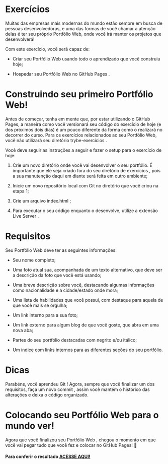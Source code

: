 # Exercícios


Muitas das empresas mais modernas do mundo estão sempre em busca de pessoas desenvolvedoras, e uma das formas de você chamar a atenção delas é ter seu próprio Portfólio Web, onde você irá manter os projetos que desenvolverá!

Com este exercício, você será capaz de:

- Criar seu Portfólio Web usando todo o aprendizado que você construiu hoje;

- Hospedar seu Portfólio Web no GitHub Pages .

# Construindo seu primeiro Portfólio Web!


Antes de começar, tenha em mente que, por estar utilizando o GitHub Pages, a maneira como você versionará seu código do exercício de hoje (e dos próximos dois dias) é um pouco diferente da forma como o realizará no decorrer do curso. Para os exercícios relacionados ao seu Portfólio Web, você não utilizará seu diretório trybe-exercicios .

Você deve seguir as instruções a seguir e fazer o setup para o exercício de hoje:

1. Crie um novo diretório onde você vai desenvolver o seu portfólio. É importante que ele seja criado fora do seu diretório de exercícios , pois a sua manutenção daqui em diante será feita em outro ambiente;

2. Inicie um novo repositório local com Git no diretório que você criou na etapa 1;

3. Crie um arquivo index.html ;

4. Para executar o seu código enquanto o desenvolve, utilize a extensão Live Server .

# Requisitos


Seu Portfólio Web deve ter as seguintes informações:

- Seu nome completo;

- Uma foto atual sua, acompanhada de um texto alternativo, que deve ser a descrição da foto que você está usando;

- Uma breve descrição sobre você, destacando algumas informações como nacionalidade e a cidade/estado onde mora;

- Uma lista de habilidades que você possui, com destaque para aquela de que você mais se orgulha;

- Um link interno para a sua foto;

- Um link externo para algum blog de que você goste, que abra em uma nova aba;

- Partes do seu portfólio destacadas com negrito e/ou itálico;

- Um índice com links internos para as diferentes seções do seu portfólio.

# Dicas


Parabéns, você aprendeu Git ! Agora, sempre que você finalizar um dos requisitos, faça um novo commit , assim você mantém o histórico das alterações e deixa o código organizado.

# Colocando seu Portfólio Web para o mundo ver!


Agora que você finalizou seu Portfólio Web , chegou o momento em que você vai pegar tudo que você fez e colocar no GitHub Pages! 🎉

####  Para conferir o resultado [ACESSE AQUI!](https://tuzinf5.github.io/)